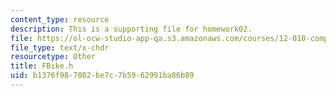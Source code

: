 ```yaml
---
content_type: resource
description: This is a supporting file for homework02.
file: https://ol-ocw-studio-app-qa.s3.amazonaws.com/courses/12-010-computational-methods-of-scientific-programming-fall-2011/b1376f987802be7c7b5962991ba86b89_FBike.h
file_type: text/x-chdr
resourcetype: Other
title: FBike.h
uid: b1376f98-7802-be7c-7b59-62991ba86b89
---
```

